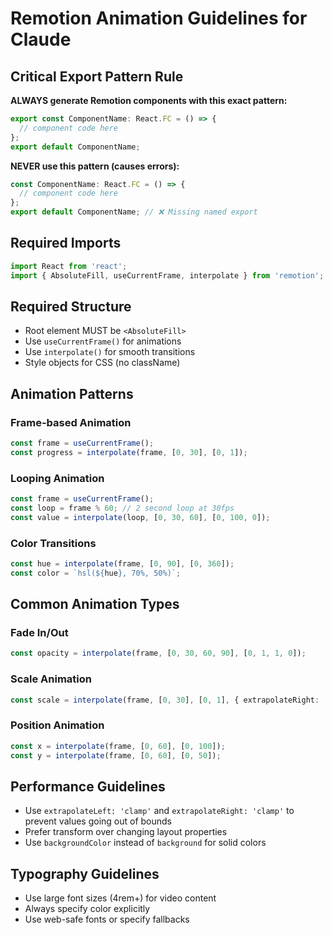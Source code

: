 # Remotion Animation Guidelines for Claude

## Critical Export Pattern Rule

**ALWAYS generate Remotion components with this exact pattern:**

```typescript
export const ComponentName: React.FC = () => {
  // component code here
};
export default ComponentName;
```

**NEVER use this pattern (causes errors):**
```typescript
const ComponentName: React.FC = () => {
  // component code here
};
export default ComponentName; // ❌ Missing named export
```

## Required Imports
```typescript
import React from 'react';
import { AbsoluteFill, useCurrentFrame, interpolate } from 'remotion';
```

## Required Structure
- Root element MUST be `<AbsoluteFill>`
- Use `useCurrentFrame()` for animations
- Use `interpolate()` for smooth transitions
- Style objects for CSS (no className)

## Animation Patterns

### Frame-based Animation
```typescript
const frame = useCurrentFrame();
const progress = interpolate(frame, [0, 30], [0, 1]);
```

### Looping Animation
```typescript
const frame = useCurrentFrame();
const loop = frame % 60; // 2 second loop at 30fps
const value = interpolate(loop, [0, 30, 60], [0, 100, 0]);
```

### Color Transitions
```typescript
const hue = interpolate(frame, [0, 90], [0, 360]);
const color = `hsl(${hue}, 70%, 50%)`;
```

## Common Animation Types

### Fade In/Out
```typescript
const opacity = interpolate(frame, [0, 30, 60, 90], [0, 1, 1, 0]);
```

### Scale Animation
```typescript
const scale = interpolate(frame, [0, 30], [0, 1], { extrapolateRight: 'clamp' });
```

### Position Animation
```typescript
const x = interpolate(frame, [0, 60], [0, 100]);
const y = interpolate(frame, [0, 60], [0, 50]);
```

## Performance Guidelines
- Use `extrapolateLeft: 'clamp'` and `extrapolateRight: 'clamp'` to prevent values going out of bounds
- Prefer transform over changing layout properties
- Use `backgroundColor` instead of `background` for solid colors

## Typography Guidelines
- Use large font sizes (4rem+) for video content
- Always specify color explicitly
- Use web-safe fonts or specify fallbacks